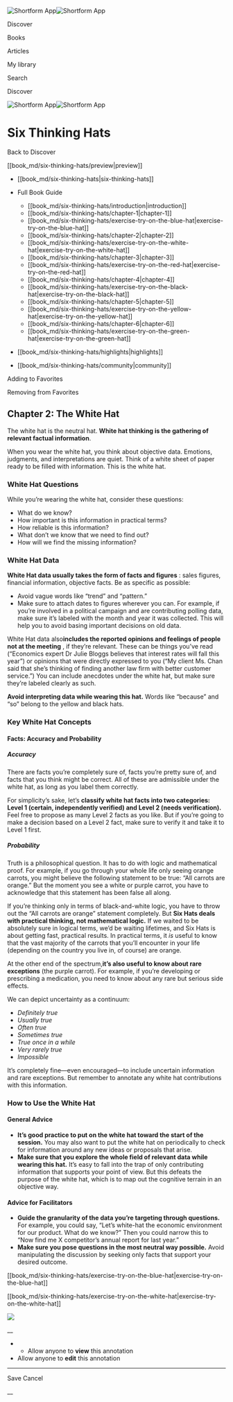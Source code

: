 ![Shortform App](/img/logo.36a2399e.svg)![Shortform App](/img/logo-dark.70c1b072.svg)

Discover

Books

Articles

My library

Search

Discover

![Shortform App](/img/logo.36a2399e.svg)![Shortform App](/img/logo-dark.70c1b072.svg)

# Six Thinking Hats

Back to Discover

[[book_md/six-thinking-hats/preview|preview]]

  * [[book_md/six-thinking-hats|six-thinking-hats]]
  * Full Book Guide

    * [[book_md/six-thinking-hats/introduction|introduction]]
    * [[book_md/six-thinking-hats/chapter-1|chapter-1]]
    * [[book_md/six-thinking-hats/exercise-try-on-the-blue-hat|exercise-try-on-the-blue-hat]]
    * [[book_md/six-thinking-hats/chapter-2|chapter-2]]
    * [[book_md/six-thinking-hats/exercise-try-on-the-white-hat|exercise-try-on-the-white-hat]]
    * [[book_md/six-thinking-hats/chapter-3|chapter-3]]
    * [[book_md/six-thinking-hats/exercise-try-on-the-red-hat|exercise-try-on-the-red-hat]]
    * [[book_md/six-thinking-hats/chapter-4|chapter-4]]
    * [[book_md/six-thinking-hats/exercise-try-on-the-black-hat|exercise-try-on-the-black-hat]]
    * [[book_md/six-thinking-hats/chapter-5|chapter-5]]
    * [[book_md/six-thinking-hats/exercise-try-on-the-yellow-hat|exercise-try-on-the-yellow-hat]]
    * [[book_md/six-thinking-hats/chapter-6|chapter-6]]
    * [[book_md/six-thinking-hats/exercise-try-on-the-green-hat|exercise-try-on-the-green-hat]]
  * [[book_md/six-thinking-hats/highlights|highlights]]
  * [[book_md/six-thinking-hats/community|community]]



Adding to Favorites 

Removing from Favorites 

## Chapter 2: The White Hat

The white hat is the neutral hat. **White hat thinking is the gathering of relevant factual information**.

When you wear the white hat, you think about objective data. Emotions, judgments, and interpretations are quiet. Think of a white sheet of paper ready to be filled with information. This is the white hat.

### White Hat Questions

While you’re wearing the white hat, consider these questions:

  * What do we know?
  * How important is this information in practical terms?
  * How reliable is this information?
  * What don’t we know that we need to find out?
  * How will we find the missing information?



### White Hat Data

**White Hat data usually takes the form of facts and figures** : sales figures, financial information, objective facts. Be as specific as possible:

  * Avoid vague words like “trend” and “pattern.” 
  * Make sure to attach dates to figures wherever you can. For example, if you’re involved in a political campaign and are contributing polling data, make sure it’s labeled with the month and year it was collected. This will help you to avoid basing important decisions on old data.



White Hat data also**includes the reported opinions and feelings of people not at the meeting** , if they’re relevant. These can be things you’ve read (“Economics expert Dr Julie Bloggs believes that interest rates will fall this year”) or opinions that were directly expressed to you (“My client Ms. Chan said that she’s thinking of finding another law firm with better customer service.”) You can include anecdotes under the white hat, but make sure they’re labeled clearly as such.

**Avoid interpreting data while wearing this hat.** Words like “because” and “so” belong to the yellow and black hats.

### Key White Hat Concepts

#### Facts: Accuracy and Probability

##### Accuracy

There are facts you’re completely sure of, facts you’re pretty sure of, and facts that you think might be correct. All of these are admissible under the white hat, as long as you label them correctly.

For simplicity’s sake, let’s **classify white hat facts into two categories: Level 1 (certain, independently verified) and Level 2 (needs verification).** Feel free to propose as many Level 2 facts as you like. But if you’re going to make a decision based on a Level 2 fact, make sure to verify it and take it to Level 1 first.

##### Probability

Truth is a philosophical question. It has to do with logic and mathematical proof. For example, if you go through your whole life only seeing orange carrots, you might believe the following statement to be true: “All carrots are orange.” But the moment you see a white or purple carrot, you have to acknowledge that this statement has been false all along.

If you’re thinking only in terms of black-and-white logic, you have to throw out the “All carrots are orange” statement completely. But **Six Hats deals with practical thinking, not mathematical logic.** If we waited to be absolutely sure in logical terms, we’d be waiting lifetimes, and Six Hats is about getting fast, practical results. In practical terms, it _is_ useful to know that the vast majority of the carrots that you’ll encounter in your life (depending on the country you live in, of course) are orange.

At the other end of the spectrum,**it’s also useful to know about rare exceptions** (the purple carrot). For example, if you’re developing or prescribing a medication, you need to know about any rare but serious side effects.

We can depict uncertainty as a continuum:

  * _Definitely true_
  * _Usually true_
  * _Often true_
  * _Sometimes true_
  * _True once in a while_
  * _Very rarely true_
  * _Impossible_



It’s completely fine—even encouraged—to include uncertain information and rare exceptions. But remember to annotate any white hat contributions with this information.

### How to Use the White Hat

#### General Advice

  * **It’s good practice to put on the white hat toward the start of the session.** You may also want to put the white hat on periodically to check for information around any new ideas or proposals that arise.
  * **Make sure that you explore the whole field of relevant data while wearing this hat.** It’s easy to fall into the trap of only contributing information that supports your point of view. But this defeats the purpose of the white hat, which is to map out the cognitive terrain in an objective way.



#### Advice for Facilitators

  * **Guide the granularity of the data you’re targeting through questions.** For example, you could say, “Let’s white-hat the economic environment for our product. What do we know?” Then you could narrow this to “Now find me X competitor’s annual report for last year.”
  * **Make sure you pose questions in the most neutral way possible.** Avoid manipulating the discussion by seeking only facts that support your desired outcome.



[[book_md/six-thinking-hats/exercise-try-on-the-blue-hat|exercise-try-on-the-blue-hat]]

[[book_md/six-thinking-hats/exercise-try-on-the-white-hat|exercise-try-on-the-white-hat]]

![](https://bat.bing.com/action/0?ti=56018282&Ver=2&mid=a30d01fa-f62e-4e4b-b1c9-f8361eb5ac42&sid=f30c5e70639211ee87d33f0876d93783&vid=f30c9700639211eeb3a75d830392c94f&vids=0&msclkid=N&pi=0&lg=en-US&sw=800&sh=600&sc=24&nwd=1&tl=Shortform%20%7C%20Book&p=https%3A%2F%2Fwww.shortform.com%2Fapp%2Fbook%2Fsix-thinking-hats%2Fchapter-2&r=&lt=362&evt=pageLoad&sv=1&rn=714929)

__

  *   * Allow anyone to **view** this annotation
  * Allow anyone to **edit** this annotation



* * *

Save Cancel

__



